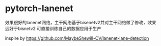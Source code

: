 # pytorch-lanenet
效果很好的lanenet网络，主干网络基于bisenetv2并对主干网络做了修改，效果远好于bisnetv2
可直接训练自己的数据应用于生产

inspire by https://github.com/MaybeShewill-CV/lanenet-lane-detection

